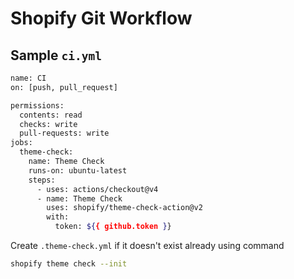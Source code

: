 
# Shopify Git Workflow

## Sample ```ci.yml```
```bash
name: CI
on: [push, pull_request]

permissions:
  contents: read
  checks: write
  pull-requests: write
jobs:
  theme-check:
    name: Theme Check
    runs-on: ubuntu-latest
    steps:
      - uses: actions/checkout@v4
      - name: Theme Check
        uses: shopify/theme-check-action@v2
        with:
          token: ${{ github.token }}
```
Create ```.theme-check.yml``` if it doesn't exist already using command
```bash
shopify theme check --init
``` 